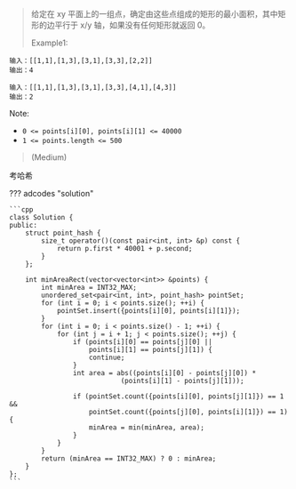 <!-- prettier-ignore-start -->

>  给定在 xy 平面上的一组点，确定由这些点组成的矩形的最小面积，其中矩形的边平行于 x/y 轴，如果没有任何矩形就返回 0。<br>
>
>   Example1:
```
输入：[[1,1],[1,3],[3,1],[3,3],[2,2]]
输出：4

输入：[[1,1],[1,3],[3,1],[3,3],[4,1],[4,3]]
输出：2
```
Note:
> 
- `0 <= points[i][0], points[i][1] <= 40000`
- `1 <= points.length <= 500`
>
> (Medium)

<!-- prettier-ignore-end -->

考哈希

??? adcodes "solution"

    ```cpp
    class Solution {
    public:
        struct point_hash {
            size_t operator()(const pair<int, int> &p) const {
                return p.first * 40001 + p.second;
            }
        };

        int minAreaRect(vector<vector<int>> &points) {
            int minArea = INT32_MAX;
            unordered_set<pair<int, int>, point_hash> pointSet;
            for (int i = 0; i < points.size(); ++i) {
                pointSet.insert({points[i][0], points[i][1]});
            }
            for (int i = 0; i < points.size() - 1; ++i) {
                for (int j = i + 1; j < points.size(); ++j) {
                    if (points[i][0] == points[j][0] ||
                        points[i][1] == points[j][1]) {
                        continue;
                    }
                    int area = abs((points[i][0] - points[j][0]) *
                                (points[i][1] - points[j][1]));
                
                    if (pointSet.count({points[i][0], points[j][1]}) == 1 &&
                        pointSet.count({points[j][0], points[i][1]}) == 1) {
                        minArea = min(minArea, area);
                    }
                }
            }
            return (minArea == INT32_MAX) ? 0 : minArea;
        }
    };
    ```